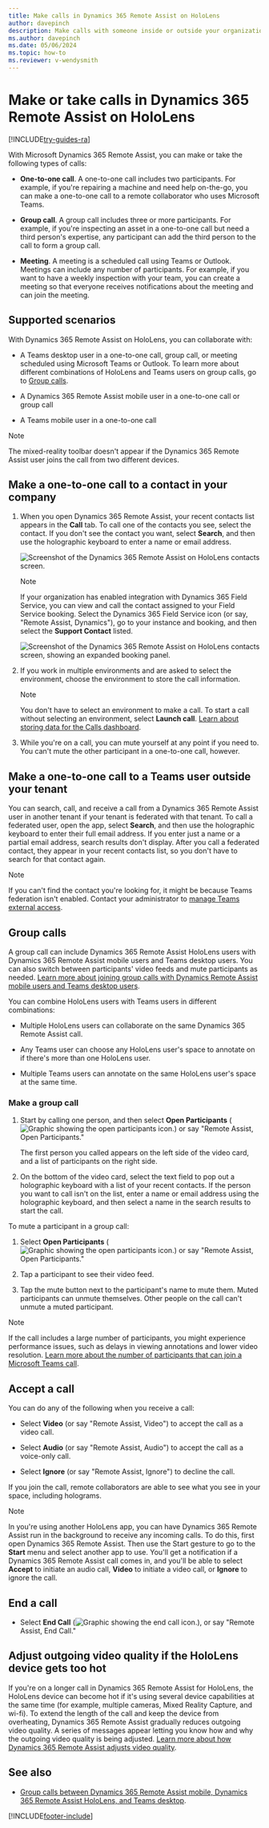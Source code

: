 ```yaml
---
title: Make calls in Dynamics 365 Remote Assist on HoloLens 
author: davepinch
description: Make calls with someone inside or outside your organization in Dynamics 365 Remote Assist on HoloLens.
ms.author: davepinch
ms.date: 05/06/2024
ms.topic: how-to
ms.reviewer: v-wendysmith
---
```


# Make or take calls in Dynamics 365 Remote Assist on HoloLens

[!INCLUDE[try-guides-ra](../includes/try-guides-ra.md)]

With Microsoft Dynamics 365 Remote Assist, you can make or take the following types of calls:  

- **One-to-one call**. A one-to-one call includes two participants. For example, if you're repairing a machine and need help on-the-go, you can make a one-to-one call to a remote collaborator who uses Microsoft Teams.

- **Group call**. A group call includes three or more participants. For example, if you're inspecting an asset in a one-to-one call but need a third person's expertise, any participant can add the third person to the call to form a group call.  

- **Meeting**. A meeting is a scheduled call using Teams or Outlook. Meetings can include any number of participants. For example, if you want to have a weekly inspection with your team, you can create a meeting so that everyone receives notifications about the meeting and can join the meeting.

## Supported scenarios

With Dynamics 365 Remote Assist on HoloLens, you can collaborate with:

- A Teams desktop user in a one-to-one call, group call, or meeting scheduled using Microsoft Teams or Outlook. To learn more about different combinations of HoloLens and Teams users on group calls, go to [Group calls](#group-calls).

- A Dynamics 365 Remote Assist mobile user in a one-to-one call or group call

- A Teams mobile user in a one-to-one call

> [!NOTE]
> The mixed-reality toolbar doesn't appear if the Dynamics 365 Remote Assist user joins the call from two different devices.

## Make a one-to-one call to a contact in your company

1. When you open Dynamics 365 Remote Assist, your recent contacts list appears in the **Call** tab. To call one of the contacts you see, select the contact. If you don't see the contact you want, select **Search**, and then use the holographic keyboard to enter a name or email address.

    ![Screenshot of the Dynamics 365 Remote Assist on HoloLens contacts screen.](media/02.00-contacts.png)

    > [!NOTE]
    > If your organization has enabled integration with Dynamics 365 Field Service, you can view and call the contact assigned to your Field Service booking. Select the Dynamics 365 Field Service icon (or say, "Remote Assist, Dynamics"), go to your instance and booking, and then select the **Support Contact** listed.
    >
    > ![Screenshot of the Dynamics 365 Remote Assist on HoloLens contacts screen, showing an expanded booking panel.](media/07.01-dynamics-booking.png)

1. If you work in multiple environments and are asked to select the environment, choose the environment to store the call information.

    > [!NOTE]
    > You don't have to select an environment to make a call. To start a call without selecting an environment, select **Launch call**. [Learn about storing data for the Calls dashboard](calls-dashboard.md).

1. While you're on a call, you can mute yourself at any point if you need to. You can't mute the other participant in a one-to-one call, however.

## Make a one-to-one call to a Teams user outside your tenant

You can search, call, and receive a call from a Dynamics 365 Remote Assist user in another tenant if your tenant is federated with that tenant. To call a federated user, open the app, select **Search**, and then use the holographic keyboard to enter their full email address. If you enter just a name or a partial email address, search results don't display. After you call a federated contact, they appear in your recent contacts list, so you don't have to search for that contact again.

>[!Note]
> If you can't find the contact you're looking for, it might be because Teams federation isn't enabled. Contact your administrator to [manage Teams external access](/microsoftteams/trusted-organizations-external-meetings-chat?tabs=organization-settings).

## Group calls

A group call can include Dynamics 365 Remote Assist HoloLens users with Dynamics 365 Remote Assist mobile users and Teams desktop users. You can also switch between participants' video feeds and mute participants as needed. [Learn more about joining group calls with Dynamics Remote Assist mobile users and Teams desktop users](./mobile-app/group-calling.md).

You can combine HoloLens users with Teams users in different combinations:

- Multiple HoloLens users can collaborate on the same Dynamics 365 Remote Assist call. 

- Any Teams user can choose any HoloLens user's space to annotate on if there's more than one HoloLens user. 

- Multiple Teams users can annotate on the same HoloLens user's space at the same time.

### Make a group call

1. Start by calling one person, and then select **Open Participants** (![Graphic showing the open participants icon.](media/open-participants.jpg)) or say "Remote Assist, Open Participants."

    The first person you called appears on the left side of the video card, and a list of participants on the right side.

2. On the bottom of the video card, select the text field to pop out a holographic keyboard with a list of your recent contacts. If the person you want to call isn't on the list, enter a name or email address using the holographic keyboard, and then select a name in the search results to start the call.

To mute a participant in a group call:

1. Select **Open Participants** (![Graphic showing the open participants icon.](media/open-participants.jpg)) or say "Remote Assist, Open Participants." 

2. Tap a participant to see their video feed. 

3. Tap the mute button next to the participant's name to mute them. Muted participants can unmute themselves. Other people on the call can't unmute a muted participant.

> [!Note]
> If the call includes a large number of participants, you might experience performance issues, such as delays in viewing annotations and lower video resolution. [Learn more about the number of participants that can join a Microsoft Teams call](/microsoftteams/limits-specifications-teams#meetings-and-calls). 

## Accept a call

You can do any of the following when you receive a call:

- Select **Video** (or say "Remote Assist, Video") to accept the call as a video call.

- Select **Audio** (or say "Remote Assist, Audio") to accept the call as a voice-only call. 

- Select **Ignore** (or say "Remote Assist, Ignore") to decline the call.

If you join the call, remote collaborators are able to see what you see in your space, including holograms.

> [!Note]
> In you're using another HoloLens app, you can have Dynamics 365 Remote Assist run in the background to receive any incoming calls. To do this, first open Dynamics 365 Remote Assist. Then use the Start gesture to go to the **Start** menu and select another app to use. You'll get a notification if a Dynamics 365 Remote Assist call comes in, and you'll be able to select **Accept** to initiate an audio call, **Video** to initiate a video call, or **Ignore** to ignore the call.

## End a call

- Select **End Call** (![Graphic showing the end call icon.](media/end-call.jpg)), or say "Remote Assist, End Call."

## Adjust outgoing video quality if the HoloLens device gets too hot

If you're on a longer call in Dynamics 365 Remote Assist for HoloLens, the HoloLens device can become hot if it's using several device capabilities at the same time (for example, multiple cameras, Mixed Reality Capture, and wi-fi). To extend the length of the call and keep the device from overheating, Dynamics 365 Remote Assist gradually reduces outgoing video quality. A series of messages appear letting you know how and why the outgoing video quality is being adjusted. [Learn more about how Dynamics 365 Remote Assist adjusts video quality](hololens-thermal-adjusting.md).

## See also
 
- [Group calls between Dynamics 365 Remote Assist mobile, Dynamics 365 Remote Assist HoloLens, and Teams desktop](./mobile-app/group-calling.md).


[!INCLUDE[footer-include](../includes/footer-banner.md)]
